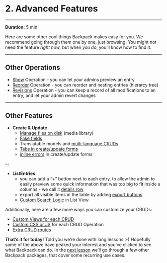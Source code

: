 # 2. Advanced Features

---

**Duration:** 5 min

Here are some other cool things Backpack makes easy for you. We recommend going through them one by one, just browsing. You might not need the feature _right now_, but when _you do_, you’ll know how to find it.

---

<a name="other-operations"></a>
## Other Operations
- [Show](/docs/{{version}}/crud-operation-show) Operation - you can let your admins preview an entry
- [Reorder](/docs/{{version}}/crud-operation-reorder) Operation - you can reorder and nesting entries (hierarcy tree)
- [Revisions](/docs/{{version}}/crud-operation-revisions) Operation - you can keep a record of all modifications to an entry, and let your admin revert changes

---

<a name="other-features"></a>
## Other Features
- **Create & Update**
    - [Manage files on disk](https://laravel-backpack.readme.io/v3.4/docs/advanced-features#section-media-library-file-manager) (media library)
    - [Fake fields](https://laravel-backpack.readme.io/v3.0/docs/advanced-features#section-extras-fake-fields-stored-as-json-in-the-database)
    - Translatable models and [multi-language CRUDs](https://laravel-backpack.readme.io/v3.4/docs/advanced-features#section-translatable-models-and-multi-language-cruds)
    - [Tabs in create/update forms](https://laravel-backpack.readme.io/v3.4/docs/advanced-features#section-tabbed-forms)
    - [inline errors](https://laravel-backpack.readme.io/v3.4/docs/advanced-features#section-inline-errors) in create/update forms

--

- **ListEntries**
    - you can add a “+” button next to each entry, to allow the admin to easily preview some quick information that was too big to fit inside a columns - we call it [details row](https://laravel-backpack.readme.io/v3.4/docs/advanced-features#section-details-row)
    - export all visible items in the table by adding [export buttons](https://laravel-backpack.readme.io/v3.4/docs/advanced-features#section-export-buttons)
    - [Custom Search Logic](https://laravel-backpack.readme.io/v3.4/docs/advanced-features#section-custom-search-logic-in-table-view) in List View
    

Additionally, here are a few more ways you can customize your CRUDs:
- [Custom Views for each CRUD](https://laravel-backpack.readme.io/v3.4/docs/advanced-features#section-customize-views-for-each-crud-panel)
- [Custom CSS or JS](https://laravel-backpack.readme.io/v3.4/docs/advanced-features#section-custom-css-and-js-for-crud-operations) for each CRUD Operation
- [Extra CRUD routes](https://laravel-backpack.readme.io/v3.4/docs/advanced-features#section-extra-crud-routes)

**That’s it for today!** Told you we’re done with long lessons :-) Hopefully some of the above have peaked your interest and you’ve clicked to see what Backpack can do. In the [next lesson](/docs/{{version}}/getting-started-license-and-support) we’ll go through a few other Backpack packages, that cover some recurring use cases.